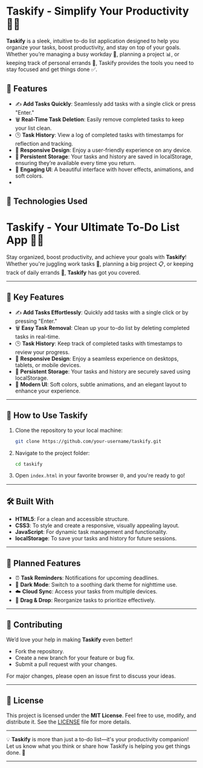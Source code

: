 # **Taskify - Simplify Your Productivity 📝✨**

**Taskify** is a sleek, intuitive to-do list application designed to help you organize your tasks, boost productivity, and stay on top of your goals. Whether you’re managing a busy workday 💼, planning a project 📊, or keeping track of personal errands 🛒, Taskify provides the tools you need to stay focused and get things done ✅.

## 🌟 **Features**
- ✍️ **Add Tasks Quickly**: Seamlessly add tasks with a single click or press "Enter."
- 🗑️ **Real-Time Task Deletion**: Easily remove completed tasks to keep your list clean.
- 🕒 **Task History**: View a log of completed tasks with timestamps for reflection and tracking.
- 📱 **Responsive Design**: Enjoy a user-friendly experience on any device.
- 💾 **Persistent Storage**: Your tasks and history are saved in localStorage, ensuring they’re available every time you return.
- 🎨 **Engaging UI**: A beautiful interface with hover effects, animations, and soft colors.
- 

## 🔧 **Technologies Used**
 
 
 




# **Taskify - Your Ultimate To-Do List App 📝🎯**

Stay organized, boost productivity, and achieve your goals with **Taskify**! Whether you're juggling work tasks 💼, planning a big project 📋, or keeping track of daily errands 🛒, **Taskify** has got you covered.  

---

## 🌟 **Key Features**
- ✍️ **Add Tasks Effortlessly**: Quickly add tasks with a single click or by pressing "Enter."  
- 🗑️ **Easy Task Removal**: Clean up your to-do list by deleting completed tasks in real-time.  
- 🕒 **Task History**: Keep track of completed tasks with timestamps to review your progress.  
- 📱 **Responsive Design**: Enjoy a seamless experience on desktops, tablets, or mobile devices.  
- 💾 **Persistent Storage**: Your tasks and history are securely saved using localStorage.  
- 🎨 **Modern UI**: Soft colors, subtle animations, and an elegant layout to enhance your experience.  

---

## 🚀 **How to Use Taskify**
1. Clone the repository to your local machine:  
   ```bash
   git clone https://github.com/your-username/taskify.git
   ```
2. Navigate to the project folder:  
   ```bash
   cd taskify
   ```
3. Open `index.html` in your favorite browser 🌐, and you're ready to go!  

---

## 🛠️ **Built With**
- **HTML5**: For a clean and accessible structure.  
- **CSS3**: To style and create a responsive, visually appealing layout.  
- **JavaScript**: For dynamic task management and functionality.  
- **localStorage**: To save your tasks and history for future sessions.  

---

## 🎯 **Planned Features**
- ⏰ **Task Reminders**: Notifications for upcoming deadlines.  
- 🌙 **Dark Mode**: Switch to a soothing dark theme for nighttime use.  
- ☁️ **Cloud Sync**: Access your tasks from multiple devices.  
- 🔀 **Drag & Drop**: Reorganize tasks to prioritize effectively.  

---

## 🤝 **Contributing**
We’d love your help in making **Taskify** even better!  
- Fork the repository.  
- Create a new branch for your feature or bug fix.  
- Submit a pull request with your changes.  

For major changes, please open an issue first to discuss your ideas.  

---

## 📜 **License**
This project is licensed under the **MIT License**. Feel free to use, modify, and distribute it. See the [LICENSE](LICENSE) file for more details.  

---

💡 **Taskify** is more than just a to-do list—it's your productivity companion! Let us know what you think or share how Taskify is helping you get things done. 💬  

---


